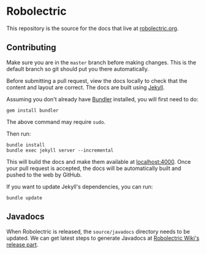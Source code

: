 # Robolectric

This repository is the source for the docs that live at [robolectric.org](http://robolectric.org).

## Contributing

Make sure you are in the `master` branch before making changes. This is the default branch so git should put you there automatically.

Before submitting a pull request, view the docs locally to check that the content and layout are correct. The docs are built using [Jekyll](https://jekyllrb.com/).

Assuming you don't already have [Bundler](http://bundler.io/) installed, you will first need to do:

    gem install bundler
    
The above command may require `sudo`.

Then run:

    bundle install
    bundle exec jekyll server --incremental
  
This will build the docs and make them available at [localhost:4000](http://localhost:4000). Once
your pull request is accepted, the docs will be automatically built and pushed to the web by GitHub.

If you want to update Jekyll's dependencies, you can run:

    bundle update

## Javadocs

When Robolectric is released, the `source/javadocs` directory needs to be updated. We can get latest steps to generate Javadocs at [Robolectric Wiki's release part](https://github.com/robolectric/robolectric/wiki/Performing-a-Release#release).
